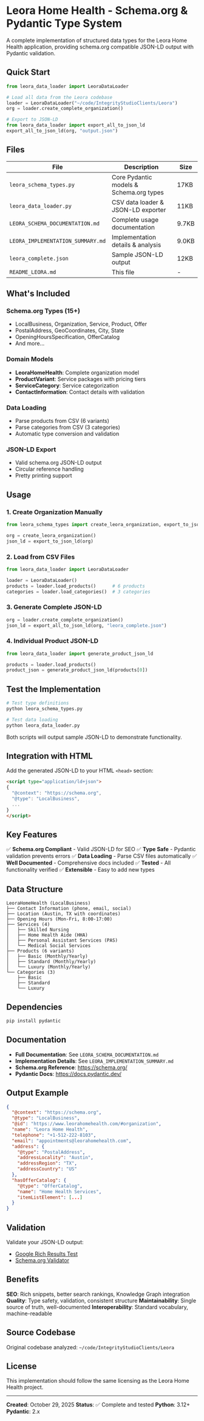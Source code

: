 # Leora Home Health - Schema.org & Pydantic Type System

A complete implementation of structured data types for the Leora Home Health application, providing schema.org compatible JSON-LD output with Pydantic validation.

## Quick Start

```python
from leora_data_loader import LeoraDataLoader

# Load all data from the Leora codebase
loader = LeoraDataLoader("~/code/IntegrityStudioClients/Leora")
org = loader.create_complete_organization()

# Export to JSON-LD
from leora_data_loader import export_all_to_json_ld
export_all_to_json_ld(org, "output.json")
```

## Files

| File | Description | Size |
|------|-------------|------|
| `leora_schema_types.py` | Core Pydantic models & Schema.org types | 17KB |
| `leora_data_loader.py` | CSV data loader & JSON-LD exporter | 11KB |
| `LEORA_SCHEMA_DOCUMENTATION.md` | Complete usage documentation | 9.7KB |
| `LEORA_IMPLEMENTATION_SUMMARY.md` | Implementation details & analysis | 9.0KB |
| `leora_complete.json` | Sample JSON-LD output | 12KB |
| `README_LEORA.md` | This file | - |

## What's Included

### Schema.org Types (15+)
- LocalBusiness, Organization, Service, Product, Offer
- PostalAddress, GeoCoordinates, City, State
- OpeningHoursSpecification, OfferCatalog
- And more...

### Domain Models
- **LeoraHomeHealth**: Complete organization model
- **ProductVariant**: Service packages with pricing tiers
- **ServiceCategory**: Service categorization
- **ContactInformation**: Contact details with validation

### Data Loading
- Parse products from CSV (6 variants)
- Parse categories from CSV (3 categories)
- Automatic type conversion and validation

### JSON-LD Export
- Valid schema.org JSON-LD output
- Circular reference handling
- Pretty printing support

## Usage

### 1. Create Organization Manually

```python
from leora_schema_types import create_leora_organization, export_to_json_ld

org = create_leora_organization()
json_ld = export_to_json_ld(org)
```

### 2. Load from CSV Files

```python
from leora_data_loader import LeoraDataLoader

loader = LeoraDataLoader()
products = loader.load_products()      # 6 products
categories = loader.load_categories()  # 3 categories
```

### 3. Generate Complete JSON-LD

```python
org = loader.create_complete_organization()
json_ld = export_all_to_json_ld(org, "leora_complete.json")
```

### 4. Individual Product JSON-LD

```python
from leora_data_loader import generate_product_json_ld

products = loader.load_products()
product_json = generate_product_json_ld(products[0])
```

## Test the Implementation

```bash
# Test type definitions
python leora_schema_types.py

# Test data loading
python leora_data_loader.py
```

Both scripts will output sample JSON-LD to demonstrate functionality.

## Integration with HTML

Add the generated JSON-LD to your HTML `<head>` section:

```html
<script type="application/ld+json">
{
  "@context": "https://schema.org",
  "@type": "LocalBusiness",
  ...
}
</script>
```

## Key Features

✅ **Schema.org Compliant** - Valid JSON-LD for SEO
✅ **Type Safe** - Pydantic validation prevents errors
✅ **Data Loading** - Parse CSV files automatically
✅ **Well Documented** - Comprehensive docs included
✅ **Tested** - All functionality verified
✅ **Extensible** - Easy to add new types

## Data Structure

```
LeoraHomeHealth (LocalBusiness)
├── Contact Information (phone, email, social)
├── Location (Austin, TX with coordinates)
├── Opening Hours (Mon-Fri, 8:00-17:00)
├── Services (4)
│   ├── Skilled Nursing
│   ├── Home Health Aide (HHA)
│   ├── Personal Assistant Services (PAS)
│   └── Medical Social Services
├── Products (6 variants)
│   ├── Basic (Monthly/Yearly)
│   ├── Standard (Monthly/Yearly)
│   └── Luxury (Monthly/Yearly)
└── Categories (3)
    ├── Basic
    ├── Standard
    └── Luxury
```

## Dependencies

```bash
pip install pydantic
```

## Documentation

- **Full Documentation**: See `LEORA_SCHEMA_DOCUMENTATION.md`
- **Implementation Details**: See `LEORA_IMPLEMENTATION_SUMMARY.md`
- **Schema.org Reference**: https://schema.org/
- **Pydantic Docs**: https://docs.pydantic.dev/

## Output Example

```json
{
  "@context": "https://schema.org",
  "@type": "LocalBusiness",
  "@id": "https://www.leorahomehealth.com/#organization",
  "name": "Leora Home Health",
  "telephone": "+1-512-222-8103",
  "email": "appointments@leorahomehealth.com",
  "address": {
    "@type": "PostalAddress",
    "addressLocality": "Austin",
    "addressRegion": "TX",
    "addressCountry": "US"
  },
  "hasOfferCatalog": {
    "@type": "OfferCatalog",
    "name": "Home Health Services",
    "itemListElement": [...]
  }
}
```

## Validation

Validate your JSON-LD output:
- [Google Rich Results Test](https://search.google.com/test/rich-results)
- [Schema.org Validator](https://validator.schema.org/)

## Benefits

**SEO**: Rich snippets, better search rankings, Knowledge Graph integration
**Quality**: Type safety, validation, consistent structure
**Maintainability**: Single source of truth, well-documented
**Interoperability**: Standard vocabulary, machine-readable

## Source Codebase

Original codebase analyzed: `~/code/IntegrityStudioClients/Leora`

## License

This implementation should follow the same licensing as the Leora Home Health project.

---

**Created**: October 29, 2025
**Status**: ✅ Complete and tested
**Python**: 3.12+
**Pydantic**: 2.x

